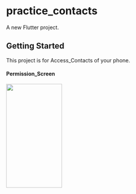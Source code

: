 # practice_contacts

A new Flutter project.

## Getting Started

This project is for Access_Contacts of your phone.

<h4>Permission_Screen</h4>
<img src="https://user-images.githubusercontent.com/67046451/188420150-cefcce5b-05e6-43eb-8785-2e1803eba500.png" width="150" height="280">
